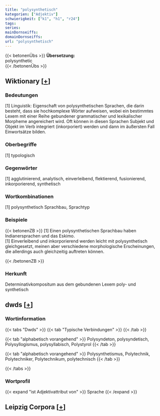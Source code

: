 ```yaml
---
title: "polysynthetisch"
kategorien: ["Adjektiv"]
schwierigkeit: ["k1", "h1", "r24"]
tags:
series:
mainDornseiffs:
domainDornseiffs:
url: "polysynthetisch"
---
```


{{< betonenÜbs >}}
**Übersetzung:**  
polysynthetic  
{{< /betonenÜbs >}}

## Wiktionary [[+](https://de.wiktionary.org/wiki/polysynthetisch)]

### Bedeutungen
[1] Linguistik: Eigenschaft von polysynthetischen Sprachen, die darin besteht, dass sie hochkomplexe Wörter aufweisen, wobei ein bestimmtes Lexem mit einer Reihe gebundener grammatischer und lexikalischer Morpheme angereichert wird. Oft können in diesen Sprachen   Subjekt und Objekt im Verb integriert (inkorporiert) werden und dann im äußersten Fall Einwortsätze bilden.  

### Oberbegriffe
[1] typologisch  

### Gegenwörter
[1] agglutinierend, analytisch, einverleibend, flektierend, fusionierend, inkorporierend, synthetisch  

### Wortkombinationen
[1] polysynthetisch Sprachbau, Sprachtyp  

### Beispiele
{{< betonenZB >}}
[1] Einen polysynthetischen Sprachbau haben Indianersprachen und das Eskimo.  
[1] Einverleibend und inkorporierend werden leicht mit polysynthetisch gleichgesetzt, meinen aber verschiedene morphologische Erscheinungen, die allerdings auch gleichzeitig auftreten können.  

{{< /betonenZB >}}
### Herkunft
Determinativkompositum aus dem gebundenen Lexem poly- und synthetisch  



## dwds [[+](https://www.dwds.de/wb/polysynthetisch)]

### Wortinformation
{{< tabs "Dwds" >}}
{{< tab "Typische Verbindungen" >}}
{{< /tab >}}

{{< tab "alphabetisch vorangehend" >}}
Polysyndeton, polysyndetisch, Polysyllogismus, polysyllabisch, Polystyrol
{{< /tab >}}

{{< tab "alphabetisch vorangehend" >}}
Polysynthetismus, Polytechnik, Polytechniker, Polytechnikum, polytechnisch
{{< /tab >}}

{{< /tabs >}}

### Wortprofil
{{< expand "ist Adjektivattribut von" >}} Sprache {{< /expand >}}

## Leipzig Corpora [[+](https://corpora.uni-leipzig.de/en/res?word=polysynthetisch&corpusId=deu_newscrawl-public_2018)]

